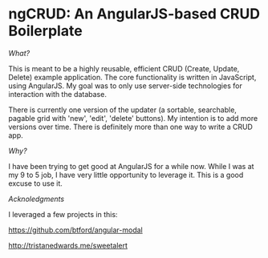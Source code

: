 ngCRUD: An AngularJS-based CRUD Boilerplate
======

*What?*

This is meant to be a highly reusable, efficient CRUD (Create, Update, Delete) example application.  The core functionality is written in JavaScript, using AngularJS.  My goal was to only use server-side technologies for interaction with the database.

There is currently one version of the updater (a sortable, searchable, pagable grid with 'new', 'edit', 'delete' buttons).  My intention is to add more versions over time.  There is definitely more than one way to write a CRUD app.

*Why?*

I have been trying to get good at AngularJS for a while now.  While I was at my 9 to 5 job, I have very little opportunity to leverage it.  This is a good excuse to use it.

*Acknoledgments*

I leveraged a few projects in this:

https://github.com/btford/angular-modal

http://tristanedwards.me/sweetalert

